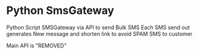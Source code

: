 # Python SmsGateway

Python Script SMSGateway via API to send Bulk SMS
Each SMS send out generates New  message and shorten link to avoid SPAM SMS to customer

Main API is "REMOVED"
